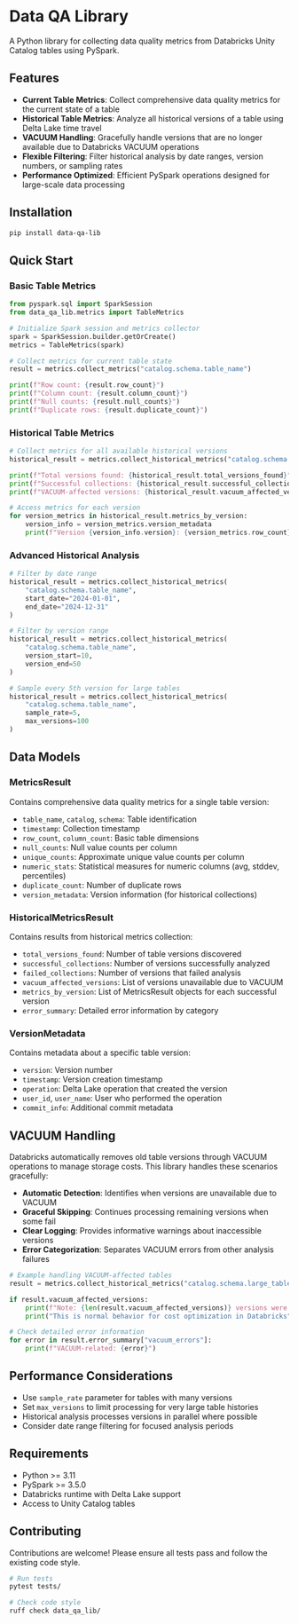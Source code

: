 # Data QA Library

A Python library for collecting data quality metrics from Databricks Unity Catalog tables using PySpark.

## Features

- **Current Table Metrics**: Collect comprehensive data quality metrics for the current state of a table
- **Historical Table Metrics**: Analyze all historical versions of a table using Delta Lake time travel
- **VACUUM Handling**: Gracefully handle versions that are no longer available due to Databricks VACUUM operations
- **Flexible Filtering**: Filter historical analysis by date ranges, version numbers, or sampling rates
- **Performance Optimized**: Efficient PySpark operations designed for large-scale data processing

## Installation

```bash
pip install data-qa-lib
```

## Quick Start

### Basic Table Metrics

```python
from pyspark.sql import SparkSession
from data_qa_lib.metrics import TableMetrics

# Initialize Spark session and metrics collector
spark = SparkSession.builder.getOrCreate()
metrics = TableMetrics(spark)

# Collect metrics for current table state
result = metrics.collect_metrics("catalog.schema.table_name")

print(f"Row count: {result.row_count}")
print(f"Column count: {result.column_count}")
print(f"Null counts: {result.null_counts}")
print(f"Duplicate rows: {result.duplicate_count}")
```

### Historical Table Metrics

```python
# Collect metrics for all available historical versions
historical_result = metrics.collect_historical_metrics("catalog.schema.table_name")

print(f"Total versions found: {historical_result.total_versions_found}")
print(f"Successful collections: {historical_result.successful_collections}")
print(f"VACUUM-affected versions: {historical_result.vacuum_affected_versions}")

# Access metrics for each version
for version_metrics in historical_result.metrics_by_version:
    version_info = version_metrics.version_metadata
    print(f"Version {version_info.version}: {version_metrics.row_count} rows")
```

### Advanced Historical Analysis

```python
# Filter by date range
historical_result = metrics.collect_historical_metrics(
    "catalog.schema.table_name",
    start_date="2024-01-01",
    end_date="2024-12-31"
)

# Filter by version range
historical_result = metrics.collect_historical_metrics(
    "catalog.schema.table_name",
    version_start=10,
    version_end=50
)

# Sample every 5th version for large tables
historical_result = metrics.collect_historical_metrics(
    "catalog.schema.table_name",
    sample_rate=5,
    max_versions=100
)
```

## Data Models

### MetricsResult

Contains comprehensive data quality metrics for a single table version:

- `table_name`, `catalog`, `schema`: Table identification
- `timestamp`: Collection timestamp
- `row_count`, `column_count`: Basic table dimensions
- `null_counts`: Null value counts per column
- `unique_counts`: Approximate unique value counts per column
- `numeric_stats`: Statistical measures for numeric columns (avg, stddev, percentiles)
- `duplicate_count`: Number of duplicate rows
- `version_metadata`: Version information (for historical collections)

### HistoricalMetricsResult

Contains results from historical metrics collection:

- `total_versions_found`: Number of table versions discovered
- `successful_collections`: Number of versions successfully analyzed
- `failed_collections`: Number of versions that failed analysis
- `vacuum_affected_versions`: List of versions unavailable due to VACUUM
- `metrics_by_version`: List of MetricsResult objects for each successful version
- `error_summary`: Detailed error information by category

### VersionMetadata

Contains metadata about a specific table version:

- `version`: Version number
- `timestamp`: Version creation timestamp
- `operation`: Delta Lake operation that created the version
- `user_id`, `user_name`: User who performed the operation
- `commit_info`: Additional commit metadata

## VACUUM Handling

Databricks automatically removes old table versions through VACUUM operations to manage storage costs. This library handles these scenarios gracefully:

- **Automatic Detection**: Identifies when versions are unavailable due to VACUUM
- **Graceful Skipping**: Continues processing remaining versions when some fail
- **Clear Logging**: Provides informative warnings about inaccessible versions
- **Error Categorization**: Separates VACUUM errors from other analysis failures

```python
# Example handling VACUUM-affected tables
result = metrics.collect_historical_metrics("catalog.schema.large_table")

if result.vacuum_affected_versions:
    print(f"Note: {len(result.vacuum_affected_versions)} versions were cleaned up by VACUUM")
    print("This is normal behavior for cost optimization in Databricks")

# Check detailed error information
for error in result.error_summary["vacuum_errors"]:
    print(f"VACUUM-related: {error}")
```

## Performance Considerations

- Use `sample_rate` parameter for tables with many versions
- Set `max_versions` to limit processing for very large table histories
- Historical analysis processes versions in parallel where possible
- Consider date range filtering for focused analysis periods

## Requirements

- Python >= 3.11
- PySpark >= 3.5.0
- Databricks runtime with Delta Lake support
- Access to Unity Catalog tables

## Contributing

Contributions are welcome! Please ensure all tests pass and follow the existing code style.

```bash
# Run tests
pytest tests/

# Check code style
ruff check data_qa_lib/
```
